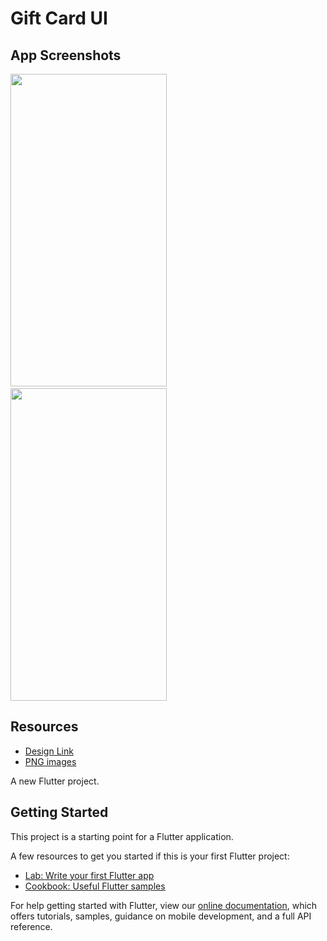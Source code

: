 # Gift Card UI

## App Screenshots
<img src = 'https://user-images.githubusercontent.com/37806553/92525944-553c4d00-f242-11ea-81fc-5fdb1f249104.jpg' width = 250 height = 500>&nbsp;&nbsp;&nbsp;&nbsp;&nbsp;&nbsp;&nbsp; <img src = 'https://user-images.githubusercontent.com/37806553/92525958-58cfd400-f242-11ea-931a-c13548372543.jpg' width = 250 height = 500>
## Resources
- [Design Link](https://dribbble.com/shots/6862204-Buy-gift-card-from-Phone-IOS-app)
- [PNG images](https://www.pngguru.com/)

A new Flutter project.

## Getting Started

This project is a starting point for a Flutter application.

A few resources to get you started if this is your first Flutter project:

- [Lab: Write your first Flutter app](https://flutter.dev/docs/get-started/codelab)
- [Cookbook: Useful Flutter samples](https://flutter.dev/docs/cookbook)

For help getting started with Flutter, view our
[online documentation](https://flutter.dev/docs), which offers tutorials,
samples, guidance on mobile development, and a full API reference.
   
